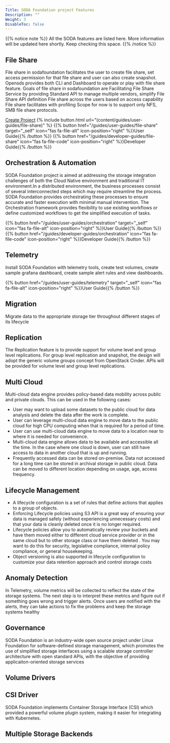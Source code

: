 ```yaml
---
Title: SODA Foundation project Features
Description: ""
Weight: 3
DisableToc: false
---
```


{{% notice note %}}
All the SODA features are listed here. More information  will be updated here shortly. Keep checking this space.
{{% /notice %}}

## File Share  

File share in sodafoundation facilitates the user to create file share, set access permission for that file share and user can also create snapshot. Opensds provides both CLI and Dashboard to operate or play with file share feature. Goals of file share in sodafoundation are Facilitating File Share Service by providing Standard API to manage multiple vendors, simplify File Share API definition File share across the users based on access capability File share facilitates with profiling Scope for now is to support only NFS, SMB file share protocols.

<a href="/guides/user-guides/file-share" class="button big">Create Project</a>
{% include button.html url="(content/guides/user-guides/file-share)" %}
{{% button href="/guides/user-guides/file-share" target="_self" icon="fas fa-file-alt" icon-position="right" %}}User Guide{{% /button %}}
{{% button href="/guides/developer-guides/file-share" icon="fas fa-file-code" icon-position="right" %}}Developer Guide{{% /button %}}

## Orchestration & Automation  

SODA Foundation project is aimed at addressing the storage integration challenges of both the Cloud Native environment and traditional IT environment.In a distributed environment, the business processes consist of several interconnected steps which may require streamline the process. SODA Foundation provides orchestrating these processes to ensure accurate and faster execution with minimal manual intervention. The Orchestration framework provides flexibility to use existing workflows or define customized workflows to get the simplified execution of tasks.

{{% button href="/guides/user-guides/orchestration" target="_self" icon="fas fa-file-alt" icon-position="right" %}}User Guide{{% /button %}}
{{% button href="/guides/developer-guides/orchestration" icon="fas fa-file-code" icon-position="right" %}}Developer Guide{{% /button %}}

## Telemetry  

Install SODA Foundation with telemetry tools, create test volumes, create sample grafana dashboard, create sample alert rules and view dashboards.

{{% button href="/guides/user-guides/telemetry" target="_self" icon="fas fa-file-alt" icon-position="right" %}}User Guide{{% /button %}}

## Migration  

Migrate data to the appropriate storage tier throughout different stages of its lifecycle

## Replication  

The Replication feature is to provide support for volume level and group level replications. For group level replication and snapshot, the design will adopt the generic volume groups concept from OpenStack Cinder.  APIs will be provided for volume level and group level replications.

## Multi Cloud  

Multi-cloud data engine provides policy-based data mobility across public and private clouds. This can be used in the following cases:  

- User may want to upload some datasets to the public cloud for data analysis and delete the data after the work is complete.
- User can leverage multi-cloud data engine to move data to the public cloud for high CPU computing when that is required for a period of time.
- User can use multi-cloud data engine to move data to a location near to where it is needed for convenience.
- Multi-cloud data engine allows data to be available and accessible all the time. In the case where one cloud is down, user can still have access to data in another cloud that is up and running.
- Frequently accessed data can be stored on-premise. Data not accessed for a long time can be stored in archival storage in public cloud. Data can be moved to different location depending on usage, age, access frequency.

## Lifecycle Management  

- A lifecycle configuration is a set of rules that define actions that applies to a group of objects.
- Enforcing Lifecycle policies using S3 API is a great way of ensuring your data is managed safely (without experiencing unnecessary costs) and that your data is cleanly deleted once it is no longer required.
- Lifecycle policies allow you to automatically review your buckets and have them moved either to different cloud service provider or in the same cloud but to other storage class or have them deleted . You may want to do this for security, legislative compliance, internal policy compliance, or general housekeeping.
- Object versioning is also supported in lifecycle configuration to customize your data retention approach and control storage costs

## Anomaly Detection  

In Telemetry, volume metrics will be collected to reflect the state of the storage systems. The next step is to interpret these metrics and figure out if something goes wrong and trigger alerts. Once users are notified with the alerts, they can take actions to fix the problems and keep the storage systems healthy  

## Governance  

SODA Foundation is an industry-wide open source project under Linux Foundation for software-defined storage management, which promotes the use of simplified storage interfaces using a scalable storage controller architecture with open standard APIs, with the objective of providing applicaiton-oriented storage services

## Volume Drivers  

## CSI Driver  

SODA Foundation implements Container Storage Interface (CSI) which provided a powerful volume plugin system, making it easier for integrating with Kubernetes.

## Multiple Storage Backends  




